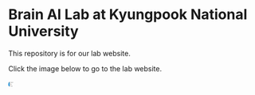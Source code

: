 # Brain AI Lab at Kyungpook National University

This repository is for our lab website.

Click the image below to go to the lab website.

<a href="https://knu-brainai.github.io/"><img src="/images/slider7001400/Logo_BrainAILab.jpg" alt="MarineGEO circle logo" style="height: 10px; width:10px;"/></a>



